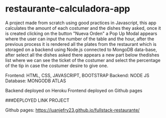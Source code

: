 # restaurante-calculadora-app


A project made from scratch using good practices in Javascript, this app calculates the amount of each costumer and the dishes they asked, once it is created clicking on the button "Nueva Orden" a Pop Up Modal appears where the user can input the number of the table and the hour, after the previous process it is rendered all the plates from the restaurant which is storaged on a backend using Node.js connected to MongoDB data-base, after select all the dishes asked there appears a new part below thedishes list where we can see the ticket of the costumer and select the percentage of the tip in case the costumer desire to give one.

Frontend: HTML, CSS, JAVASCRIPT, BOOTSTRAP
Backend: NODE JS
Database: MONGODB ATLAS

Backend deployed on Heroku
Frontend deployed on Github pages


###DEPLOYED LINK PROJECT

Github pages: https://juanjefry23.github.io/fullstack-restaurante/

